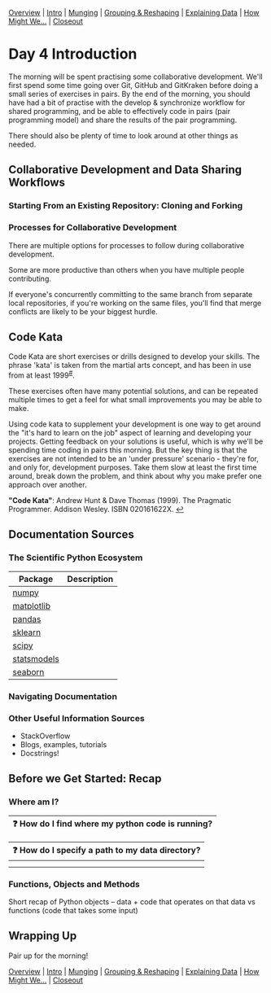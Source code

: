 [Overview](./00_overview.md) |
[Intro](./01_intro.md) |
[Munging](./02_munging.md) |
[Grouping & Reshaping](./03_groupingreshaping.md) |
[Explaining Data](./04_explainingdata.md) |
[How Might We...](./05_howmightwe.md)  |
[Closeout](./06_closeout.md)

# Day 4 Introduction

The morning will be spent practising some collaborative development.
We'll first spend some time going over Git, GitHub and GitKraken before doing a small series of exercises in pairs.
By the end of the morning, you should have had a bit of practise with the develop & synchronize workflow for shared programming, and be able to effectively code in pairs (pair programming model) and share the results of the pair programming.

There should also be plenty of time to look around at other things as needed.

## Collaborative Development and Data Sharing Workflows
### Starting From an Existing Repository: Cloning and Forking


### Processes for Collaborative Development

There are multiple options for processes to follow during collaborative development.

Some are more productive than others when you have multiple people contributing.

If everyone's concurrently committing to the same branch from separate local repositories, if you're working on the same files, you'll find that merge conflicts
are likely to be your biggest hurdle.


## Code Kata

Code Kata are short exercises or drills designed to develop your skills.
The phrase 'kata' is taken from the martial arts concept, and has been in use from at least 1999<sup><a id="a1">[#](#f1)</a></sup>.

These exercises often have many potential solutions, and can be repeated
multiple times to get a feel for what small improvements you may be able
to make.

Using code kata to supplement your development is one way to get around the
"it's hard to learn on the job" aspect of learning and developing your
projects. Getting feedback on your solutions is useful, which is why we'll
be spending time coding in pairs this morning. But the key thing is that
the exercises are not intended to be an 'under pressure' scenario - they're
for, and only for, development purposes. Take them slow at least the first
time around, break down the problem, and think about why you make prefer one approach over another.

<b id="f1">"Code Kata"</b>: Andrew Hunt & Dave Thomas (1999). The Pragmatic Programmer. Addison Wesley. ISBN 020161622X. [↩](#a1)

## Documentation Sources

### The Scientific Python Ecosystem

| Package         | Description |
| --------------- | ----------- |
| [numpy]()       |             |
| [matplotlib]()  |             |
| [pandas]()      |             |
| [sklearn]()     |             |
| [scipy]()       |             |
| [statsmodels]() |             |
| [seaborn]()     |             |

### Navigating Documentation

### Other Useful Information Sources

* StackOverflow
* Blogs, examples, tutorials
* Docstrings!

## Before we Get Started: Recap

### Where am I?

| :question: How do I find where my python code is running? |
| ---------------------------------------------- |

| :question: How do I specify a path to my data directory? |
| -------------------------------------------------------- |
|                                                          |
|                                                          |
###  Functions, Objects and Methods

Short recap of Python objects – data + code that operates on that data vs functions (code that takes some input)


## Wrapping Up

Pair up for the morning!

[Overview](./00_overview.md) |
[Intro](./01_intro.md) |
[Munging](./02_munging.md) |
[Grouping & Reshaping](./03_groupingreshaping.md) |
[Explaining Data](./04_explainingdata.md) |
[How Might We...](./05_howmightwe.md)  |
[Closeout](./06_closeout.md)
